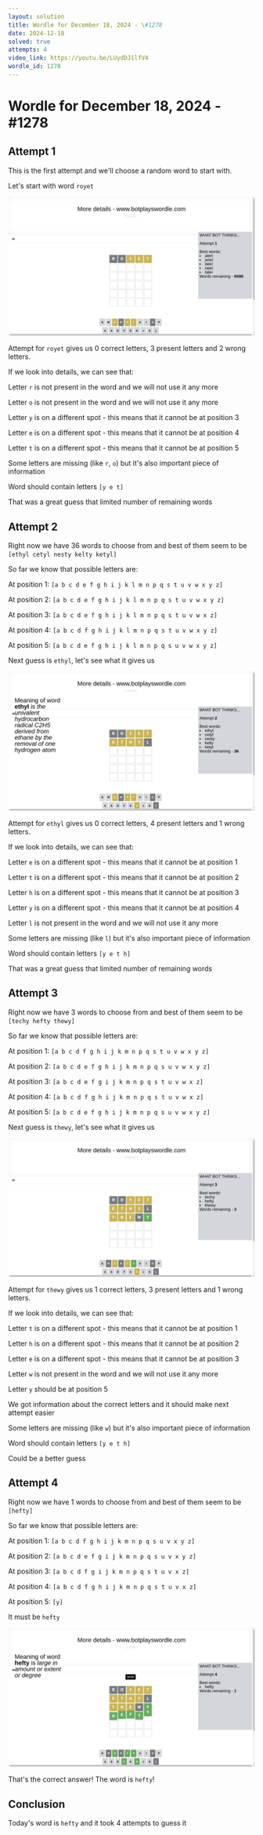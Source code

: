```yaml
---
layout: solution
title: Wordle for December 18, 2024 - \#1278
date: 2024-12-18
solved: true
attempts: 4
video_link: https://youtu.be/LUydDJ1lfV4
wordle_id: 1278
---
```


# Wordle for December 18, 2024 - \#1278

## Attempt 1

This is the first attempt and we'll choose a random word to start with.

Let's start with word `royet`

![Attempt 1](2024-12-18/attempt-1.png)

Attempt for `royet` gives us 0 correct letters, 3 present letters and 2 wrong letters.

If we look into details, we can see that:

Letter `r` is not present in the word and we will not use it any more

Letter `o` is not present in the word and we will not use it any more

Letter `y` is on a different spot - this means that it cannot be at position 3

Letter `e` is on a different spot - this means that it cannot be at position 4

Letter `t` is on a different spot - this means that it cannot be at position 5

Some letters are missing (like `r`, `o`) but it's also important piece of information

Word should contain letters `[y e t]`

That was a great guess that limited number of remaining words



## Attempt 2

Right now we have 36 words to choose from and best of them seem to be `[ethyl cetyl nesty kelty ketyl]`

So far we know that possible letters are:

At position 1: `[a b c d e f g h i j k l m n p q s t u v w x y z]`

At position 2: `[a b c d e f g h i j k l m n p q s t u v w x y z]`

At position 3: `[a b c d e f g h i j k l m n p q s t u v w x z]`

At position 4: `[a b c d f g h i j k l m n p q s t u v w x y z]`

At position 5: `[a b c d e f g h i j k l m n p q s u v w x y z]`

Next guess is `ethyl`, let's see what it gives us

![Attempt 2](2024-12-18/attempt-2.png)

Attempt for `ethyl` gives us 0 correct letters, 4 present letters and 1 wrong letters.

If we look into details, we can see that:

Letter `e` is on a different spot - this means that it cannot be at position 1

Letter `t` is on a different spot - this means that it cannot be at position 2

Letter `h` is on a different spot - this means that it cannot be at position 3

Letter `y` is on a different spot - this means that it cannot be at position 4

Letter `l` is not present in the word and we will not use it any more

Some letters are missing (like `l`) but it's also important piece of information

Word should contain letters `[y e t h]`

That was a great guess that limited number of remaining words



## Attempt 3

Right now we have 3 words to choose from and best of them seem to be `[techy hefty thewy]`

So far we know that possible letters are:

At position 1: `[a b c d f g h i j k m n p q s t u v w x y z]`

At position 2: `[a b c d e f g h i j k m n p q s u v w x y z]`

At position 3: `[a b c d e f g i j k m n p q s t u v w x z]`

At position 4: `[a b c d f g h i j k m n p q s t u v w x z]`

At position 5: `[a b c d e f g h i j k m n p q s u v w x y z]`

Next guess is `thewy`, let's see what it gives us

![Attempt 3](2024-12-18/attempt-3.png)

Attempt for `thewy` gives us 1 correct letters, 3 present letters and 1 wrong letters.

If we look into details, we can see that:

Letter `t` is on a different spot - this means that it cannot be at position 1

Letter `h` is on a different spot - this means that it cannot be at position 2

Letter `e` is on a different spot - this means that it cannot be at position 3

Letter `w` is not present in the word and we will not use it any more

Letter `y` should be at position 5

We got information about the correct letters and it should make next attempt easier

Some letters are missing (like `w`) but it's also important piece of information

Word should contain letters `[y e t h]`

Could be a better guess



## Attempt 4

Right now we have 1 words to choose from and best of them seem to be `[hefty]`

So far we know that possible letters are:

At position 1: `[a b c d f g h i j k m n p q s u v x y z]`

At position 2: `[a b c d e f g i j k m n p q s u v x y z]`

At position 3: `[a b c d f g i j k m n p q s t u v x z]`

At position 4: `[a b c d f g h i j k m n p q s t u v x z]`

At position 5: `[y]`

It must be `hefty`

![Attempt 4](2024-12-18/attempt-4.png)

That's the correct answer! The word is `hefty`!

## Conclusion

Today's word is `hefty` and it took 4 attempts to guess it

